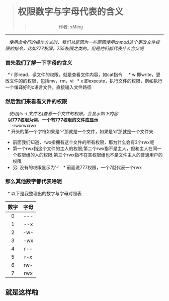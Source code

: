 > # 权限数字与字母代表的含义
>>                        作者: xMing
---                      
&nbsp;&nbsp; *使用命令行的操作方式时，我们总是因为一些原因使用chmod这个更改文件权限的指令，比如777权限，755权限之类的，但是他们都代表什么含义呢*
 ### 首先我们了解一下字母的含义
 
   * r 即read，读文件的权限，就是查看文件内容，如cat指令  
   * w 即write，更改文件的的权限，包括mv，rm，vi
   * x 即execute，执行文件的权限，例如执行一个编译好的c语言文件，直接输入文件路径
 ### 然后我们来看看文件的权限
 &nbsp;&nbsp; *使用[ls -l 文件名]查看一个文件的权限，会显示如下内容*  
   **以777权限为例，一个有777权限的文件应显示**  
      -rwxrwxrwx  
   * 开头的第一个字符如果是'-'那就是一个文件，如果是'd'那就是一个文件夹
   * 前面我们知道，rwx指拥有这个文件的所有权限，那为什么会有3个rwx呢
   * 第一个rwx指这个文件的主人的权限;第二个rwx指不是主人，但和主人在同一个权限组的人的权限;第三个rwx指不在其权限组也不是文件主人的普通用户的权限
   * 另: 没有的权限显示为'-'
   * 前面说777权限，一个7就代表一个rwx
 ### 那么其他数字都代表啥呢
   * 以下是我整理出的数字与字母对照表

| 数字 | 字母 |
| :-: | :-: |
|  0  | --- |
|  1  | --x |
|  2  | -w- |
|  3  | -wx |
|  4  | r-- |
|  5  | r-x |
|  6  | rw- |
|  7  | rwx |
## 就是这样啦  
